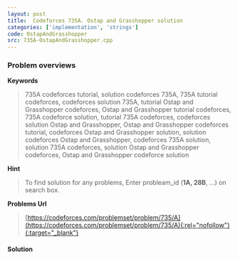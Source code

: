 ```yaml
---
layout: post
title:  Codeforces 735A. Ostap and Grasshopper solution
categories: ['implementation', 'strings']
code: OstapAndGrasshopper
src: 735A-OstapAndGrasshopper.cpp
---
```

### **Problem overviews**

**Keywords**
> 735A codeforces tutorial, solution codeforces 735A, 735A tutorial codeforces, codeforces solution 735A, tutorial Ostap and Grasshopper codeforces, Ostap and Grasshopper tutorial codeforces, 735A codeforce solution, tutorial 735A codeforces, codeforces solution Ostap and Grasshopper, Ostap and Grasshopper codeforces tutorial, codeforces Ostap and Grasshopper solution, solution codeforces Ostap and Grasshopper, codeforces 735A solution, solution 735A codeforces, solution Ostap and Grasshopper codeforces, Ostap and Grasshopper codeforce solution

**Hint**
> To find solution for any problems, Enter probleam_id (**1A, 28B**, ...) on search box. 

**Problems Url**
> [https://codeforces.com/problemset/problem/735/A](https://codeforces.com/problemset/problem/735/A){:rel="nofollow"}{:target="_blank"}

#### **Solution**



